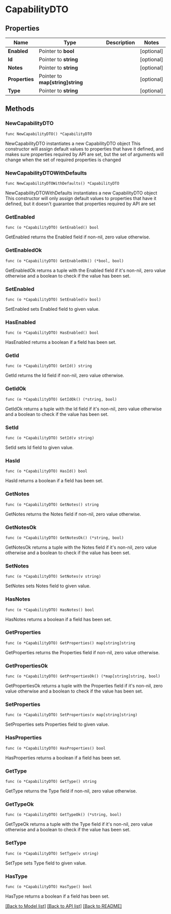 # CapabilityDTO

## Properties

Name | Type | Description | Notes
------------ | ------------- | ------------- | -------------
**Enabled** | Pointer to **bool** |  | [optional] 
**Id** | Pointer to **string** |  | [optional] 
**Notes** | Pointer to **string** |  | [optional] 
**Properties** | Pointer to **map[string]string** |  | [optional] 
**Type** | Pointer to **string** |  | [optional] 

## Methods

### NewCapabilityDTO

`func NewCapabilityDTO() *CapabilityDTO`

NewCapabilityDTO instantiates a new CapabilityDTO object
This constructor will assign default values to properties that have it defined,
and makes sure properties required by API are set, but the set of arguments
will change when the set of required properties is changed

### NewCapabilityDTOWithDefaults

`func NewCapabilityDTOWithDefaults() *CapabilityDTO`

NewCapabilityDTOWithDefaults instantiates a new CapabilityDTO object
This constructor will only assign default values to properties that have it defined,
but it doesn't guarantee that properties required by API are set

### GetEnabled

`func (o *CapabilityDTO) GetEnabled() bool`

GetEnabled returns the Enabled field if non-nil, zero value otherwise.

### GetEnabledOk

`func (o *CapabilityDTO) GetEnabledOk() (*bool, bool)`

GetEnabledOk returns a tuple with the Enabled field if it's non-nil, zero value otherwise
and a boolean to check if the value has been set.

### SetEnabled

`func (o *CapabilityDTO) SetEnabled(v bool)`

SetEnabled sets Enabled field to given value.

### HasEnabled

`func (o *CapabilityDTO) HasEnabled() bool`

HasEnabled returns a boolean if a field has been set.

### GetId

`func (o *CapabilityDTO) GetId() string`

GetId returns the Id field if non-nil, zero value otherwise.

### GetIdOk

`func (o *CapabilityDTO) GetIdOk() (*string, bool)`

GetIdOk returns a tuple with the Id field if it's non-nil, zero value otherwise
and a boolean to check if the value has been set.

### SetId

`func (o *CapabilityDTO) SetId(v string)`

SetId sets Id field to given value.

### HasId

`func (o *CapabilityDTO) HasId() bool`

HasId returns a boolean if a field has been set.

### GetNotes

`func (o *CapabilityDTO) GetNotes() string`

GetNotes returns the Notes field if non-nil, zero value otherwise.

### GetNotesOk

`func (o *CapabilityDTO) GetNotesOk() (*string, bool)`

GetNotesOk returns a tuple with the Notes field if it's non-nil, zero value otherwise
and a boolean to check if the value has been set.

### SetNotes

`func (o *CapabilityDTO) SetNotes(v string)`

SetNotes sets Notes field to given value.

### HasNotes

`func (o *CapabilityDTO) HasNotes() bool`

HasNotes returns a boolean if a field has been set.

### GetProperties

`func (o *CapabilityDTO) GetProperties() map[string]string`

GetProperties returns the Properties field if non-nil, zero value otherwise.

### GetPropertiesOk

`func (o *CapabilityDTO) GetPropertiesOk() (*map[string]string, bool)`

GetPropertiesOk returns a tuple with the Properties field if it's non-nil, zero value otherwise
and a boolean to check if the value has been set.

### SetProperties

`func (o *CapabilityDTO) SetProperties(v map[string]string)`

SetProperties sets Properties field to given value.

### HasProperties

`func (o *CapabilityDTO) HasProperties() bool`

HasProperties returns a boolean if a field has been set.

### GetType

`func (o *CapabilityDTO) GetType() string`

GetType returns the Type field if non-nil, zero value otherwise.

### GetTypeOk

`func (o *CapabilityDTO) GetTypeOk() (*string, bool)`

GetTypeOk returns a tuple with the Type field if it's non-nil, zero value otherwise
and a boolean to check if the value has been set.

### SetType

`func (o *CapabilityDTO) SetType(v string)`

SetType sets Type field to given value.

### HasType

`func (o *CapabilityDTO) HasType() bool`

HasType returns a boolean if a field has been set.


[[Back to Model list]](../README.md#documentation-for-models) [[Back to API list]](../README.md#documentation-for-api-endpoints) [[Back to README]](../README.md)


